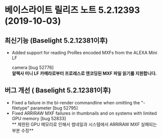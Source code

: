 # 베이스라이트 릴리즈 노트 5.2.12393 (2019-10-03)

## 최신기능 (Baselight 5.2.12381이후)

*   Added support for reading ProRes encoded MXFs from the ALEXA Mini LF

    camera \[bug 52776]\
    **알렉사 미니 LF 카메라로부터 프로레스로 엔코딩된 MXF 파일 읽기를 지원합니다.**

## 버그 개선 ( Baselight 5.2.12381이후)&#x20;

* Fixed a failure in the bl-render commandline when omitting the "-filetype" parameter \[bug 52795]
* Fixed ARRIRAW MXF failures in thumbnails and on systems with limited GPU memory \[bug 52833]\
  **  제한된 GPU 메모리로 인해서 썸네일과 시스템에서 ARRIRAW MXF 실패되는 부분 수정**
